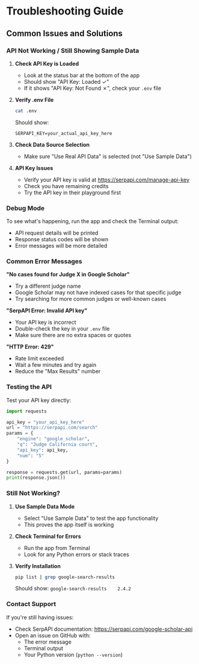 # Troubleshooting Guide

## Common Issues and Solutions

### API Not Working / Still Showing Sample Data

1. **Check API Key is Loaded**
   - Look at the status bar at the bottom of the app
   - Should show "API Key: Loaded ✓"
   - If it shows "API Key: Not Found ✗", check your `.env` file

2. **Verify .env File**
   ```bash
   cat .env
   ```
   Should show:
   ```
   SERPAPI_KEY=your_actual_api_key_here
   ```

3. **Check Data Source Selection**
   - Make sure "Use Real API Data" is selected (not "Use Sample Data")

4. **API Key Issues**
   - Verify your API key is valid at https://serpapi.com/manage-api-key
   - Check you have remaining credits
   - Try the API key in their playground first

### Debug Mode

To see what's happening, run the app and check the Terminal output:
- API request details will be printed
- Response status codes will be shown
- Error messages will be more detailed

### Common Error Messages

**"No cases found for Judge X in Google Scholar"**
- Try a different judge name
- Google Scholar may not have indexed cases for that specific judge
- Try searching for more common judges or well-known cases

**"SerpAPI Error: Invalid API key"**
- Your API key is incorrect
- Double-check the key in your `.env` file
- Make sure there are no extra spaces or quotes

**"HTTP Error: 429"**
- Rate limit exceeded
- Wait a few minutes and try again
- Reduce the "Max Results" number

### Testing the API

Test your API key directly:
```python
import requests

api_key = "your_api_key_here"
url = "https://serpapi.com/search"
params = {
    "engine": "google_scholar",
    "q": "Judge California court",
    "api_key": api_key,
    "num": "5"
}

response = requests.get(url, params=params)
print(response.json())
```

### Still Not Working?

1. **Use Sample Data Mode**
   - Select "Use Sample Data" to test the app functionality
   - This proves the app itself is working

2. **Check Terminal for Errors**
   - Run the app from Terminal
   - Look for any Python errors or stack traces

3. **Verify Installation**
   ```bash
   pip list | grep google-search-results
   ```
   Should show: `google-search-results    2.4.2`

### Contact Support

If you're still having issues:
- Check SerpAPI documentation: https://serpapi.com/google-scholar-api
- Open an issue on GitHub with:
  - The error message
  - Terminal output
  - Your Python version (`python --version`)
